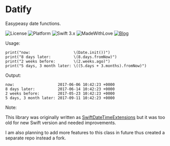 # Datify

Easypeasy date functions.

![License](https://img.shields.io/badge/License-MIT-lightgrey.svg)
![Platform](https://img.shields.io/badge/Platforms-iOS-red.svg)
![Swift 3.x](https://img.shields.io/badge/Swift-3.x-blue.svg) 
![MadeWithLove](https://img.shields.io/badge/Made%20with%20%E2%9D%A4-India-green.svg)
[![Blog](https://img.shields.io/badge/Blog-iKiwiTech.com-blue.svg)](http://www.ikiwitech.com)

Usage:

    print("now:                   \(Date.init())")
    print("8 days later:          \(8.days.fromNow)")
    print("2 weeks before:        \(2.weeks.ago)")
    print("5 days, 3 month later: \((5.days + 3.months).fromNow)")
  
Output:
 
    now:                   2017-06-06 10:42:23 +0000
    8 days later:          2017-06-14 10:42:23 +0000
    2 weeks before:        2017-05-23 10:42:23 +0000
    5 days, 3 month later: 2017-09-11 10:42:23 +0000
    
    
Note:

This library was originally written as [SwiftDateTimeExtensions](https://github.com/schluete/SwiftDateTimeExtensions) but it was too old for new Swift version and needed improvements.

I am also planning to add more features to this class in future thus created a separate repo instead a fork.
